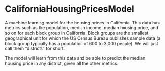 # CaliforniaHousingPricesModel
 A machine learning model for the housing prices in California.
 This data has metrics such as the population, median income, median housing
price, and so on for each block group in California. Block groups are the smallest
geographical unit for which the US Census Bureau publishes sample data (a block
group typically has a population of 600 to 3,000 people). We will just call them “districts”
for short.

 The model will learn from this data and be able to predict the median housing
price in any district, given all the other metrics.
